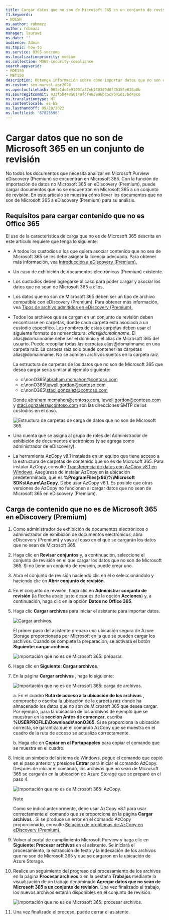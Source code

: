 ```yaml
---
title: Cargar datos que no son de Microsoft 365 en un conjunto de revisión
f1.keywords:
- NOCSH
ms.author: robmazz
author: robmazz
manager: laurawi
ms.date: ''
audience: Admin
ms.topic: how-to
ms.service: O365-seccomp
ms.localizationpriority: medium
ms.collection: M365-security-compliance
search.appverid:
- MOE150
- MET150
description: Obtenga información sobre cómo importar datos que no son de Microsoft 365 a un conjunto de revisión para su análisis en un caso de exhibición de documentos electrónicos (Premium).
ms.custom: seo-marvel-apr2020
ms.openlocfilehash: 003e1dc5e9100fa37eb240349d8f46355e836a0b
ms.sourcegitcommit: 433f5b448a0149fcf462996bc5c9b45d17bd46c6
ms.translationtype: MT
ms.contentlocale: es-ES
ms.lasthandoff: 09/20/2022
ms.locfileid: "67825596"
---
```

# <a name="load-non-microsoft-365-data-into-a-review-set"></a>Cargar datos que no son de Microsoft 365 en un conjunto de revisión

No todos los documentos que necesita analizar en Microsoft Purview eDiscovery (Premium) se encuentran en Microsoft 365. Con la función de importación de datos no Microsoft 365 en eDiscovery (Premium), puede cargar documentos que no se encuentran en Microsoft 365 a un conjunto de revisión. En este artículo se muestra cómo llevar los documentos que no son de Microsoft 365 a eDiscovery (Premium) para su análisis.

## <a name="requirements-to-upload-non-office-365-content"></a>Requisitos para cargar contenido que no es Office 365

El uso de la característica de carga que no es de Microsoft 365 descrita en este artículo requiere que tenga lo siguiente:

- A todos los custodios a los que quiera asociar contenido que no sea de Microsoft 365 se les debe asignar la licencia adecuada. Para obtener más información, vea [Introducción a eDiscovery (Premium).](get-started-with-advanced-ediscovery.md#step-1-verify-and-assign-appropriate-licenses)

- Un caso de exhibición de documentos electrónicos (Premium) existente.

- Los custodios deben agregarse al caso para poder cargar y asociar los datos que no sean de Microsoft 365 a ellos.

- Los datos que no son de Microsoft 365 deben ser un tipo de archivo compatible con eDiscovery (Premium). Para obtener más información, vea [Tipos de archivo admitidos en eDiscovery (Premium).](supported-filetypes-ediscovery20.md)

- Todos los archivos que se cargan en un conjunto de revisión deben encontrarse en carpetas, donde cada carpeta está asociada a un custodio específico. Los nombres de estas carpetas deben usar el siguiente formato de nomenclatura: *alias@domainname*. El alias@domainname debe ser el dominio y el alias de Microsoft 365 del usuario. Puede recopilar todas las carpetas alias@domainname en una carpeta raíz. La carpeta raíz solo puede contener las carpetas alias@domainname. No se admiten archivos sueltos en la carpeta raíz.

   La estructura de carpetas de los datos que no son de Microsoft 365 que desea cargar sería similar al ejemplo siguiente:

   - c:\nonO365\abraham.mcmahon@contoso.com
   - c:\nonO365\jewell.gordon@contoso.com
   - c:\nonO365\staci.gonzalez@contoso.com

   Donde abraham.mcmahon@contoso.com, jewell.gordon@contoso.com y staci.gonzalez@contoso.com son las direcciones SMTP de los custodios en el caso.

   ![Estructura de carpetas de carga de datos que no son de Microsoft 365.](../media/3f2dde84-294e-48ea-b44b-7437bd25284c.png)

- Una cuenta que se asigna al grupo de roles del Administrador de exhibición de documentos electrónicos (y se agrega como administrador de eDiscovery).

- La herramienta AzCopy v8.1 instalada en un equipo que tiene acceso a la estructura de carpetas de contenido que no es de Microsoft 365. Para instalar AzCopy, consulte [Transferencia de datos con AzCopy v8.1 en Windows](/previous-versions/azure/storage/storage-use-azcopy). Asegúrese de instalar AzCopy en la ubicación predeterminada, que es **%ProgramFiles(x86)%\Microsoft SDKs\Azure\AzCopy**. Debe usar AzCopy v8.1. Es posible que otras versiones de AzCopy no funcionen al cargar datos que no sean de Microsoft 365 en eDiscovery (Premium).


## <a name="upload-non-microsoft-365-content-into-ediscovery-premium"></a>Carga de contenido que no es de Microsoft 365 en eDiscovery (Premium)

1. Como administrador de exhibición de documentos electrónicos o administrador de exhibición de documentos electrónicos, abra eDiscovery (Premium) y vaya al caso en el que se cargarán los datos que no sean de Microsoft 365.  

2. Haga clic en **Revisar conjuntos** y, a continuación, seleccione el conjunto de revisión en el que cargar los datos que no son de Microsoft 365.  Si no tiene un conjunto de revisión, puede crear uno. 
 
3. Abra el conjunto de revisión haciendo clic en él o seleccionándolo y haciendo clic en **Abrir conjunto de revisión**.

4. En el conjunto de revisión, haga clic en **Administrar conjunto de revisión** (la flecha abajo justo después de la opción **Acciones**) y, a continuación, haga clic en la opción **Datos no Office 365**.

5. Haga clic **Cargar archivos** para iniciar el asistente para importar datos.

   ![Cargar archivos.](../media/574f4059-4146-4058-9df3-ec97cf28d7c7.png)

   El primer paso del asistente prepara una ubicación segura de Azure Storage proporcionada por Microsoft en la que se pueden cargar los archivos.  Cuando se complete la preparación, se activará el botón **Siguiente: cargar archivos**.

   ![Importación que no es de Microsoft 365: preparar.](../media/0670a347-a578-454a-9b3d-e70ef47aec57.png)
 
5. Haga clic en **Siguiente: Cargar archivos**.

6. En la página **Cargar archivos** , haga lo siguiente:

   ![Importación que no es de Microsoft 365: carga de archivos.](../media/3ea53b5d-7f9b-4dfc-ba63-90a38c14d41a.png)

   a. En el cuadro **Ruta de acceso a la ubicación de los archivos** , compruebe o escriba la ubicación de la carpeta raíz donde ha almacenado los datos que no son de Microsoft 365 que desea cargar. Por ejemplo, para la ubicación de los archivos de ejemplo que se muestran en la **sección Antes de comenzar**, escriba **%USERPROFILE\Downloads\nonO365**. Si se proporciona la ubicación correcta, se garantiza que el comando AzCopy que se muestra en el cuadro de la ruta de acceso se actualiza correctamente.

   b. Haga clic en **Copiar en el Portapapeles** para copiar el comando que se muestra en el cuadro.

7. Inicie un símbolo del sistema de Windows, pegue el comando que copió en el paso anterior y presione **Entrar** para iniciar el comando AzCopy.  Después de iniciar el comando, los archivos que no sean de Microsoft 365 se cargarán en la ubicación de Azure Storage que se preparó en el paso 4.

   ![Importación que no es de Microsoft 365: AzCopy.](../media/504e2dbe-f36f-4f36-9b08-04aea85d8250.png)

   > [!NOTE]
   > Como se indicó anteriormente, debe usar AzCopy v8.1 para usar correctamente el comando que se proporciona en la página **Cargar archivos** . Si se produce un error en el comando AzCopy proporcionado, consulte [Solución de problemas de AzCopy en eDiscovery (Premium).](troubleshooting-azcopy.md)

8. Volver al portal de cumplimiento Microsoft Purview y haga clic en **Siguiente: Procesar archivos** en el asistente.  Se iniciará el procesamiento, la extracción de texto y la indexación de los archivos que no son de Microsoft 365 y que se cargaron en la ubicación de Azure Storage.  

9. Realice un seguimiento del progreso del procesamiento de los archivos en la página **Procesar archivos** o en la pestaña **Trabajos** mediante la visualización de un trabajo denominado **Agregar datos que no sean de Microsoft 365 a un conjunto de revisión**.  Una vez finalizado el trabajo, los nuevos archivos estarán disponibles en el conjunto de revisión.

   ![Importación que no es de Microsoft 365: procesar archivos.](../media/218b1545-416a-4a9f-9b25-3b70e8508f67.png)

10. Una vez finalizado el proceso, puede cerrar el asistente.
